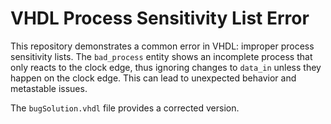 # VHDL Process Sensitivity List Error

This repository demonstrates a common error in VHDL:  improper process sensitivity lists.  The `bad_process` entity shows an incomplete process that only reacts to the clock edge, thus ignoring changes to `data_in` unless they happen on the clock edge. This can lead to unexpected behavior and metastable issues.

The `bugSolution.vhdl` file provides a corrected version.